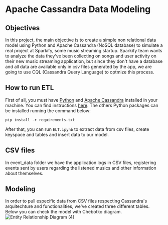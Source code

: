 # Apache Cassandra Data Modeling
## Objectives

In this project, the main objective is to create a simple non relational data model using Python and Apache Cassandra (NoSQL database) to simulate a real project at Sparkify, some music streaming startup. Sparkify team wants to analyze the data they've been collecting on songs and user activity on their new music streaming application, but since they don't have a database and all data are available only in csv files generated by the app, we are going to use CQL (Cassandra Query Language) to optmize this process.
## How to run ETL

First of all, you must have [Python](https://www.python.org/downloads/) and [Apache Cassandra](https://cassandra.apache.org/_/index.html) installed in your machine. You can find instructions [here](https://cassandra.apache.org/_/download.html). 
The others Python packages can be installed running the command below:

``` pip install -r requirements.txt ```

After that, you can run ```ELT.ipynb``` to extract data from csv files, create keyspace and tables and insert data to our model.
## CSV files

In event_data folder we have the application logs in CSV files, registering events sent by users regarding the listened musics and other information about themselves.

## Modeling

In order to pull especific data from CSV files respecting Cassandra's arquitechture and functionalities, we've created three different tables. Below you can check the model with Chebotko diagram.
![Entity Relationship Diagram (4)](https://user-images.githubusercontent.com/49285727/199594184-c23db27c-8c5c-484b-aede-003cbc8dd1f0.jpg)
